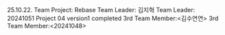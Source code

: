 25.10.22. Team Project: Rebase
Team Leader: 김지혁
Team Leader: 20241051
Project 04 version1 completed
3rd Team Member:<김수연연>
3rd Team Member:<20241048>
